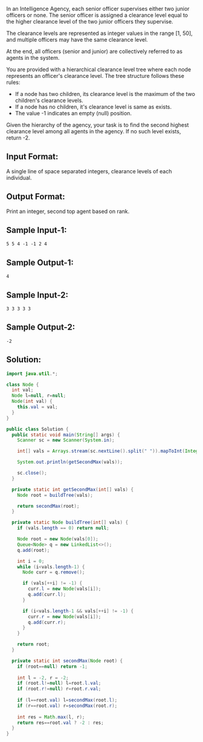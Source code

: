 In an Intelligence Agency, each senior officer supervises either two junior officers 
or none. The senior officer is assigned a clearance level equal to the higher clearance 
level of the two junior officers they supervise.

The clearance levels are represented as integer values in the range \[1, 50], and multiple 
officers may have the same clearance level.

At the end, all officers (senior and junior) are collectively referred to as agents in the system.

You are provided with a hierarchical clearance level tree where each node represents 
an officer's clearance level. The tree structure follows these rules:
 - If a node has two children, its clearance level is the maximum of the two children's clearance levels.
 - If a node has no children, it's clearance level is same as exists.
 - The value -1 indicates an empty (null) position.

Given the hierarchy of the agency, your task is to find the second highest clearance level among all agents in the agency. If no such level exists, return -2.

Input Format:
-------------
A single line of space separated integers, clearance levels of each individual.

Output Format:
--------------
Print an integer, second top agent based on rank.

Sample Input-1:
---------------
```
5 5 4 -1 -1 2 4
```

Sample Output-1:
----------------
```
4
```

Sample Input-2:
---------------
```
3 3 3 3 3
```

Sample Output-2:
----------------
```
-2
```

## Solution:

```java
import java.util.*;

class Node {
  int val;
  Node l=null, r=null;
  Node(int val) {
    this.val = val;
  }
}

public class Solution {
  public static void main(String[] args) {
    Scanner sc = new Scanner(System.in);

    int[] vals = Arrays.stream(sc.nextLine().split(" ")).mapToInt(Integer::parseInt).toArray();

    System.out.println(getSecondMax(vals));

    sc.close();
  }

  private static int getSecondMax(int[] vals) {
    Node root = buildTree(vals);

    return secondMax(root);
  }

  private static Node buildTree(int[] vals) {
    if (vals.length == 0) return null;

    Node root = new Node(vals[0]);
    Queue<Node> q = new LinkedList<>();
    q.add(root);

    int i = 0;
    while (i<vals.length-1) {
      Node curr = q.remove();

      if (vals[++i] != -1) {
        curr.l = new Node(vals[i]);
        q.add(curr.l);
      }

      if (i<vals.length-1 && vals[++i] != -1) {
        curr.r = new Node(vals[i]);
        q.add(curr.r);
      }
    }

    return root;
  }

  private static int secondMax(Node root) {
    if (root==null) return -1;
    
    int l = -2, r = -2; 
    if (root.l!=null) l=root.l.val;
    if (root.r!=null) r=root.r.val;
    
    if (l==root.val) l=secondMax(root.l);
    if (r==root.val) r=secondMax(root.r);
    
    int res = Math.max(l, r);	
    return res==root.val ? -2 : res;
  }
}
```